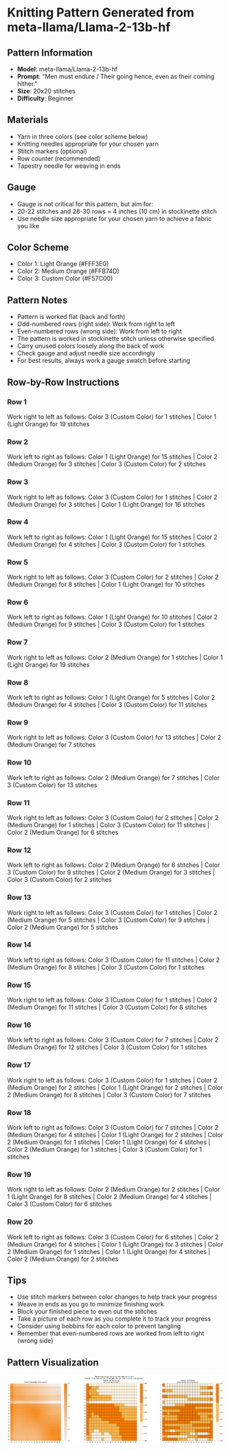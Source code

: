 # Knitting Pattern Generated from meta-llama/Llama-2-13b-hf

## Pattern Information
- **Model**: meta-llama/Llama-2-13b-hf
- **Prompt**: "Men must endure / Their going hence, even as their coming hither."
- **Size**: 20x20 stitches
- **Difficulty**: Beginner

## Materials
- Yarn in three colors (see color scheme below)
- Knitting needles appropriate for your chosen yarn
- Stitch markers (optional)
- Row counter (recommended)
- Tapestry needle for weaving in ends

## Gauge
- Gauge is not critical for this pattern, but aim for:
- 20-22 stitches and 28-30 rows = 4 inches (10 cm) in stockinette stitch
- Use needle size appropriate for your chosen yarn to achieve a fabric you like

## Color Scheme
- Color 1: Light Orange (#FFF3E0)
- Color 2: Medium Orange (#FFB74D)
- Color 3: Custom Color (#F57C00)

## Pattern Notes
- Pattern is worked flat (back and forth)
- Odd-numbered rows (right side): Work from right to left
- Even-numbered rows (wrong side): Work from left to right
- The pattern is worked in stockinette stitch unless otherwise specified
- Carry unused colors loosely along the back of work
- Check gauge and adjust needle size accordingly
- For best results, always work a gauge swatch before starting

## Row-by-Row Instructions

### Row 1
Work right to left as follows: Color 3 (Custom Color) for 1 stitches | Color 1 (Light Orange) for 19 stitches

### Row 2
Work left to right as follows: Color 1 (Light Orange) for 15 stitches | Color 2 (Medium Orange) for 3 stitches | Color 3 (Custom Color) for 2 stitches

### Row 3
Work right to left as follows: Color 3 (Custom Color) for 1 stitches | Color 2 (Medium Orange) for 3 stitches | Color 1 (Light Orange) for 16 stitches

### Row 4
Work left to right as follows: Color 1 (Light Orange) for 15 stitches | Color 2 (Medium Orange) for 4 stitches | Color 3 (Custom Color) for 1 stitches

### Row 5
Work right to left as follows: Color 3 (Custom Color) for 2 stitches | Color 2 (Medium Orange) for 8 stitches | Color 1 (Light Orange) for 10 stitches

### Row 6
Work left to right as follows: Color 1 (Light Orange) for 10 stitches | Color 2 (Medium Orange) for 9 stitches | Color 3 (Custom Color) for 1 stitches

### Row 7
Work right to left as follows: Color 2 (Medium Orange) for 1 stitches | Color 1 (Light Orange) for 19 stitches

### Row 8
Work left to right as follows: Color 1 (Light Orange) for 5 stitches | Color 2 (Medium Orange) for 4 stitches | Color 3 (Custom Color) for 11 stitches

### Row 9
Work right to left as follows: Color 3 (Custom Color) for 13 stitches | Color 2 (Medium Orange) for 7 stitches

### Row 10
Work left to right as follows: Color 2 (Medium Orange) for 7 stitches | Color 3 (Custom Color) for 13 stitches

### Row 11
Work right to left as follows: Color 3 (Custom Color) for 2 stitches | Color 2 (Medium Orange) for 1 stitches | Color 3 (Custom Color) for 11 stitches | Color 2 (Medium Orange) for 6 stitches

### Row 12
Work left to right as follows: Color 2 (Medium Orange) for 6 stitches | Color 3 (Custom Color) for 9 stitches | Color 2 (Medium Orange) for 3 stitches | Color 3 (Custom Color) for 2 stitches

### Row 13
Work right to left as follows: Color 3 (Custom Color) for 1 stitches | Color 2 (Medium Orange) for 5 stitches | Color 3 (Custom Color) for 9 stitches | Color 2 (Medium Orange) for 5 stitches

### Row 14
Work left to right as follows: Color 3 (Custom Color) for 11 stitches | Color 2 (Medium Orange) for 8 stitches | Color 3 (Custom Color) for 1 stitches

### Row 15
Work right to left as follows: Color 3 (Custom Color) for 1 stitches | Color 2 (Medium Orange) for 11 stitches | Color 3 (Custom Color) for 8 stitches

### Row 16
Work left to right as follows: Color 3 (Custom Color) for 7 stitches | Color 2 (Medium Orange) for 12 stitches | Color 3 (Custom Color) for 1 stitches

### Row 17
Work right to left as follows: Color 3 (Custom Color) for 1 stitches | Color 2 (Medium Orange) for 2 stitches | Color 1 (Light Orange) for 2 stitches | Color 2 (Medium Orange) for 8 stitches | Color 3 (Custom Color) for 7 stitches

### Row 18
Work left to right as follows: Color 3 (Custom Color) for 7 stitches | Color 2 (Medium Orange) for 4 stitches | Color 1 (Light Orange) for 2 stitches | Color 2 (Medium Orange) for 1 stitches | Color 1 (Light Orange) for 4 stitches | Color 2 (Medium Orange) for 1 stitches | Color 3 (Custom Color) for 1 stitches

### Row 19
Work right to left as follows: Color 2 (Medium Orange) for 2 stitches | Color 1 (Light Orange) for 8 stitches | Color 2 (Medium Orange) for 4 stitches | Color 3 (Custom Color) for 6 stitches

### Row 20
Work left to right as follows: Color 3 (Custom Color) for 6 stitches | Color 2 (Medium Orange) for 4 stitches | Color 1 (Light Orange) for 3 stitches | Color 2 (Medium Orange) for 1 stitches | Color 1 (Light Orange) for 4 stitches | Color 2 (Medium Orange) for 2 stitches

## Tips
- Use stitch markers between color changes to help track your progress
- Weave in ends as you go to minimize finishing work
- Block your finished piece to even out the stitches
- Take a picture of each row as you complete it to track your progress
- Consider using bobbins for each color to prevent tangling
- Remember that even-numbered rows are worked from left to right (wrong side)

## Pattern Visualization
![Pattern Visualization](pattern_Llama_2_13b_hf_Men_must_endure___Th.png)